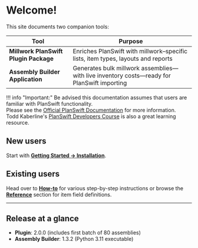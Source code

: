 <!-- docs/index.md -->
# Welcome!

This site documents two companion tools:

| Tool | Purpose |
|------|---------|
| **Millwork PlanSwift Plugin Package** | Enriches PlanSwift with millwork–specific lists, item types, layouts and reports |
| **Assembly Builder Application** | Generates bulk millwork assemblies—with live inventory costs—ready for PlanSwift importing |

!!! info "Important:"
    Be advised this documentation assumes that users are familiar with PlanSwift functionality.  
    Please see the [Official PlanSwift Documentation](https://constructconnect-help.atlassian.net/wiki/spaces/PSUPPORT/overview) for more information.  
    Todd Kaberline's [PlanSwift Developers Course](https://youtube.com/playlist?list=PLbnPqrhDeRgWBO2YMUEe5qu-L-xC955er&si=RSXlMffssQK6jToP) is also a great learning resource.

## New users

Start with [**Getting Started → Installation**](./getting-started/installation.md).  

## Existing users

Head over to [**How-to**](./how-to/create-a-custom-assembly.md) for various step-by-step instructions or browse the [**Reference**](./reference/field-definitions/count.md) section for item field definitions.

---

## Release at a glance
* **Plugin**: 2.0.0 (includes first batch of 80 assemblies)  
* **Assembly Builder**: 1.3.2 (Python 3.11 executable)